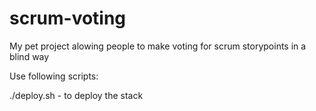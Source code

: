 # scrum-voting

My pet project alowing people to make voting for scrum storypoints in a blind way



Use following scripts:

./deploy.sh - to deploy the stack
